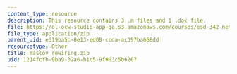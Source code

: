 ```yaml
---
content_type: resource
description: This resource contains 3 .m files and 1 .doc file.
file: https://ol-ocw-studio-app-qa.s3.amazonaws.com/courses/esd-342-network-representations-of-complex-engineering-systems-spring-2010/1214fcfb9ba932a6b1c59f003c5b6267_maslov_rewiring.zip
file_type: application/zip
parent_uid: e619ba5c-0e13-ed08-ccda-ac397ba668dd
resourcetype: Other
title: maslov_rewiring.zip
uid: 1214fcfb-9ba9-32a6-b1c5-9f003c5b6267
---
```

